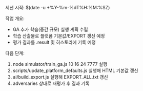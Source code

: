 세션 시작: $(date -u +%Y-%m-%dT%H:%M:%SZ)

작업 개요:
- GA 추가 학습(중간 규모) 실행 계획 수립
- 학습 산출물로 플랫폼 기본값/EXPORT 갱신 예정
- 평가 결과를 .result 및 히스토리에 기록 예정

다음 단계:
1) node simulator/train_ga.js 10 16 24 7777 실행
2) scripts/update_platform_defaults.js 실행해 HTML 기본값 갱신
3) ai/build_export.js 실행해 EXPORT_ALL.txt 갱신
4) adversaries 상대로 재평가 후 결과 기록
